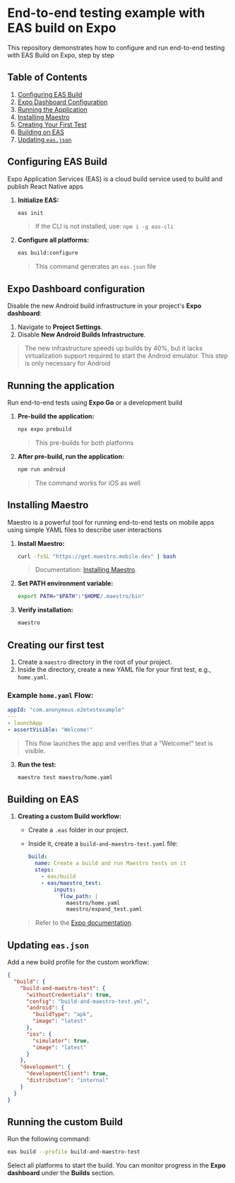 # End-to-end testing example with EAS build on Expo

This repository demonstrates how to configure and run end-to-end testing with EAS Build on Expo, step by step

## Table of Contents

1. [Configuring EAS Build](#configuring-eas-build)
2. [Expo Dashboard Configuration](#expo-dashboard-configuration)
3. [Running the Application](#running-the-application)
4. [Installing Maestro](#installing-maestro)
5. [Creating Your First Test](#creating-your-first-test)
6. [Building on EAS](#building-on-eas)
7. [Updating `eas.json`](#updating-easjson)

## Configuring EAS Build

Expo Application Services (EAS) is a cloud build service used to build and publish React Native apps

1. **Initialize EAS:**

   ```bash
   eas init
   ```

   > If the CLI is not installed, use: `npm i -g eas-cli`

2. **Configure all platforms:**

   ```bash
   eas build:configure
   ```

   > This command generates an `eas.json` file

## Expo Dashboard configuration

Disable the new Android build infrastructure in your project's **Expo dashboard**:

1. Navigate to **Project Settings**.
2. Disable **New Android Builds Infrastructure**.

> The new infrastructure speeds up builds by 40%, but it lacks virtualization support required to start the Android emulator. This step is only necessary for Android

## Running the application

Run end-to-end tests using **Expo Go** or a development build

1. **Pre-build the application:**

   ```bash
   npx expo prebuild
   ```

   > This pre-builds for both platforms

2. **After pre-build, run the application:**

   ```bash
   npm run android
   ```

   > The command works for iOS as well

## Installing Maestro

Maestro is a powerful tool for running end-to-end tests on mobile apps using simple YAML files to describe user interactions

1. **Install Maestro:**

   ```bash
   curl -fsSL "https://get.maestro.mobile.dev" | bash
   ```

   > Documentation: [Installing Maestro](https://maestro.mobile.dev/getting-started/installing-maestro).

2. **Set PATH environment variable:**

   ```bash
   export PATH="$PATH":"$HOME/.maestro/bin"
   ```

3. **Verify installation:**

   ```bash
   maestro
   ```

## Creating our first test

1. Create a `maestro` directory in the root of your project.
2. Inside the directory, create a new YAML file for your first test, e.g., `home.yaml`.

### Example `home.yaml` Flow:

```yaml
appId: "com.anonymous.e2etestexample"
---
- launchApp
- assertVisible: "Welcome!"
```

> This flow launches the app and verifies that a "Welcome!" text is visible.

3. **Run the test:**

   ```bash
   maestro test maestro/home.yaml
   ```

## Building on EAS

1. **Creating a custom Build workflow:**

   - Create a `.eas` folder in our project.
   - Inside it, create a `build-and-maestro-test.yaml` file:

     ```yaml
     build:
       name: Create a build and run Maestro tests on it
       steps:
         - eas/build
         - eas/maestro_test:
             inputs:
               flow_path: |
                 maestro/home.yaml
                 maestro/expand_test.yaml
     ```

   > Refer to the [Expo documentation](https://docs.expo.dev/build-reference/e2e-tests/#create-a-custom-build-workflow-for-running-maestro-e2e-tests).

## Updating `eas.json`

Add a new build profile for the custom workflow:

```json
{
  "build": {
    "build-and-maestro-test": {
      "withoutCredentials": true,
      "config": "build-and-maestro-test.yml",
      "android": {
        "buildType": "apk",
        "image": "latest"
      },
      "ios": {
        "simulator": true,
        "image": "latest"
      }
    },
    "development": {
      "developmentClient": true,
      "distribution": "internal"
    }
  }
}
```

## Running the custom Build

Run the following command:

```bash
eas build --profile build-and-maestro-test
```

Select all platforms to start the build. You can monitor progress in the **Expo dashboard** under the **Builds** section.
